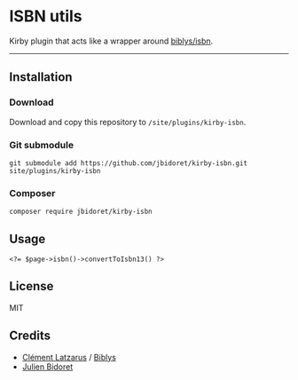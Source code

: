 # ISBN utils

Kirby plugin that acts like a wrapper around [biblys/isbn](https://github.com/biblys/isbn).

****

## Installation

### Download

Download and copy this repository to `/site/plugins/kirby-isbn`.

### Git submodule

```
git submodule add https://github.com/jbidoret/kirby-isbn.git site/plugins/kirby-isbn
```

### Composer

```
composer require jbidoret/kirby-isbn
```

## Usage

```
<?= $page->isbn()->convertToIsbn13() ?>
```

## License

MIT

## Credits

- [Clément Latzarus](https://clemlatz.dev) / [Biblys](https://github.com/biblys)
- [Julien Bidoret](https://accentgrave.net)
